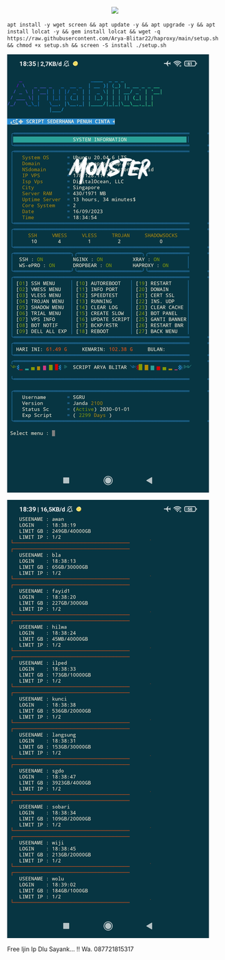 <p align="center">
<img src="https://readme-typing-svg.herokuapp.com?color=%2336BCF7&center=true&vCenter=true&lines=S+C+R+I+P+T++A+R+Y+A++B+L+I+T+A+R" />
</p>

````
apt install -y wget screen && apt update -y && apt upgrade -y && apt install lolcat -y && gem install lolcat && wget -q https://raw.githubusercontent.com/Arya-Blitar22/haproxy/main/setup.sh && chmod +x setup.sh && screen -S install ./setup.sh
````

![logo](https://raw.githubusercontent.com/Arya-Blitar22/haproxy/main/scp2.png)

![logo](https://raw.githubusercontent.com/Arya-Blitar22/haproxy/main/scp3.png)

Free Ijin Ip Dlu Sayank... !!
Wa. 087721815317
